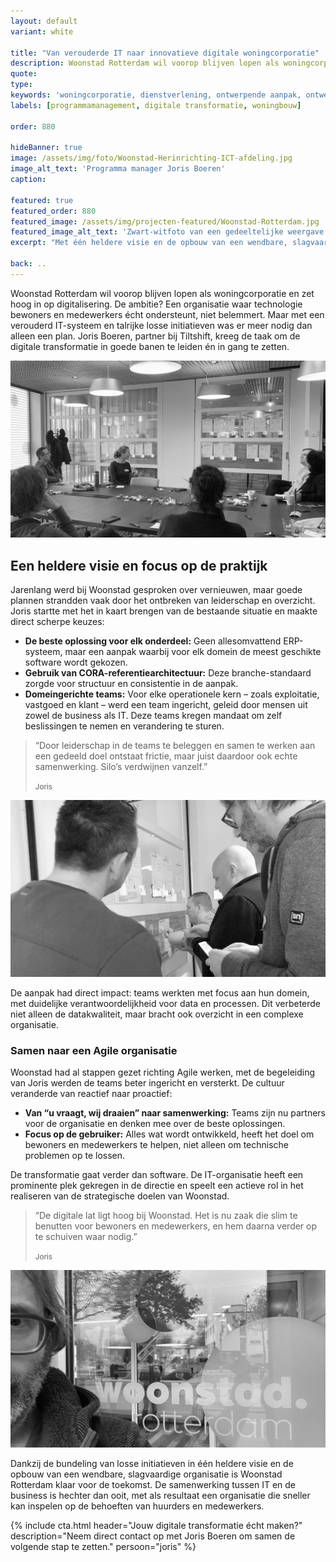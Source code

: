 ```yaml
---
layout: default
variant: white

title: "Van verouderde IT naar innovatieve digitale woningcorporatie"
description: Woonstad Rotterdam wil voorop blijven lopen als woningcorporatie en zet hoog in op digitalisering. De ambitie? Een organisatie waar technologie bewoners en medewerkers écht ondersteunt, niet belemmert. Maar met een verouderd IT-systeem en talrijke losse initiatieven was er meer nodig dan alleen een plan. Joris Boeren, partner bij Tiltshift, kreeg de taak om de digitale transformatie in goede banen te leiden én in gang te zetten. 
quote:
type:
keywords: 'woningcorporatie, dienstverlening, ontwerpende aanpak, ontwerpend onderzoek, programma management, innovatie, design thinking, inrichting it organisatie, verandering it organisatie, software design thinking, digitalisering, digitale transformatie'
labels: [programmamanagement, digitale transformatie, woningbouw]

order: 880

hideBanner: true
image: /assets/img/foto/Woonstad-Herinrichting-ICT-afdeling.jpg
image_alt_text: 'Programma manager Joris Boeren'
caption:

featured: true
featured_order: 880
featured_image: /assets/img/projecten-featured/Woonstad-Rotterdam.jpg
featured_image_alt_text: 'Zwart-witfoto van een gedeeltelijke weergave van het gezicht van een man: Joris Boeren. Op de achtergrond is een glazen deur te zien met de woorden "Woonstad Rotterdam" en een weerspiegeling van een straat.'
excerpt: "Met één heldere visie en de opbouw van een wendbare, slagvaardige organisatie is Woonstad Rotterdam klaar voor de toekomst."

back: ..
---
```

Woonstad Rotterdam wil voorop blijven lopen als woningcorporatie en zet hoog in op digitalisering. De ambitie? Een organisatie waar technologie bewoners en medewerkers écht ondersteunt, niet belemmert. Maar met een verouderd IT-systeem en talrijke losse initiatieven was er meer nodig dan alleen een plan. Joris Boeren, partner bij Tiltshift, kreeg de taak om de digitale transformatie in goede banen te leiden én in gang te zetten.

<div class="article-image">
    <img src="/assets/img/foto/Woonstad-Herinrichting-ICT-afdeling.jpg" alt="Een groep mensen zit rond een vergadertafel in een modern kantoor en is verwikkeld in een discussie. De muren zijn van glas en er hangen sticky notes op.">
     <br />
</div>

## Een heldere visie en focus op de praktijk

Jarenlang werd bij Woonstad gesproken over vernieuwen, maar goede plannen strandden vaak door het ontbreken van leiderschap en overzicht. Joris startte met het in kaart brengen van de bestaande situatie en maakte direct scherpe keuzes:

- **De beste oplossing voor elk onderdeel:** Geen allesomvattend ERP-systeem, maar een aanpak waarbij voor elk domein de meest geschikte software wordt gekozen.
- **Gebruik van CORA-referentiearchitectuur:** Deze branche-standaard zorgde voor structuur en consistentie in de aanpak.
- **Domeingerichte teams:** Voor elke operationele kern – zoals exploitatie, vastgoed en klant – werd een team ingericht, geleid door mensen uit zowel de business als IT. Deze teams kregen mandaat om zelf beslissingen te nemen en verandering te sturen.

> “Door leiderschap in de teams te beleggen en samen te werken aan een gedeeld doel ontstaat frictie, maar juist daardoor ook echte samenwerking. Silo’s verdwijnen vanzelf.”
>
> <small>Joris</small>

<div class="article-image">
    <img src="/assets/img/foto/Woonstad-Prioriteren-Backlog-Agile-werken-woningcorporatie.jpg" alt="Drie mannen staan voor een muur en bestuderen aandachtig de posters en post-its die daar hangen.">
     <br />
</div>

De aanpak had direct impact: teams werkten met focus aan hun domein, met duidelijke verantwoordelijkheid voor data en processen. Dit verbeterde niet alleen de datakwaliteit, maar bracht ook overzicht in een complexe organisatie.

### Samen naar een Agile organisatie

Woonstad had al stappen gezet richting Agile werken, met de begeleiding van Joris werden de teams beter ingericht en versterkt. De cultuur veranderde van reactief naar proactief:

- **Van “u vraagt, wij draaien” naar samenwerking:** Teams zijn nu partners voor de organisatie en denken mee over de beste oplossingen.
- **Focus op de gebruiker:** Alles wat wordt ontwikkeld, heeft het doel om bewoners en medewerkers te helpen, niet alleen om technische problemen op te lossen.

De transformatie gaat verder dan software. De IT-organisatie heeft een prominente plek gekregen in de directie en speelt een actieve rol in het realiseren van de strategische doelen van Woonstad.

> “De digitale lat ligt hoog bij Woonstad. Het is nu zaak die slim te benutten voor bewoners en medewerkers, en hem daarna verder op te schuiven waar nodig.”
>
> <small>Joris</small>

<div class="article-image">
    <img src="/assets/img/foto/Woonstad-Joris-Boeren-Product-Manager.jpg" alt="Zwart-witfoto van een gedeeltelijke weergave van het gezicht van een man: Joris Boeren. Op de achtergrond is een glazen deur te zien met de woorden `Woonstad Rotterdam` en een weerspiegeling van een straat.">
     <br />
</div>

Dankzij de bundeling van losse initiatieven in één heldere visie en de opbouw van een wendbare, slagvaardige organisatie is Woonstad Rotterdam klaar voor de toekomst. De samenwerking tussen IT en de business is hechter dan ooit, met als resultaat een organisatie die sneller kan inspelen op de behoeften van huurders en medewerkers.
  
{% include cta.html header="Jouw digitale transformatie écht maken?" description="Neem direct contact op met Joris Boeren om samen de volgende stap te zetten." persoon="joris" %}
